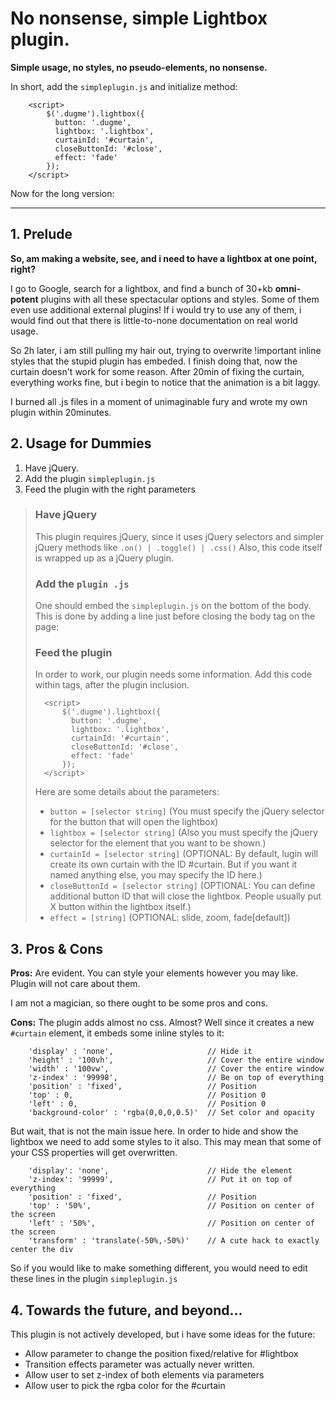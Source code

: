# No nonsense, simple Lightbox plugin.

**Simple usage, no styles, no pseudo-elements, no nonsense.**

In short, add the `simpleplugin.js` and initialize method:

```
    <script>
        $('.dugme').lightbox({
          button: '.dugme',
          lightbox: '.lightbox',
          curtainId: '#curtain',
          closeButtonId: '#close',
          effect: 'fade'
        });
    </script>
```

Now for the long version:


----------


## 1. Prelude


**So, am making a website, see, and i need to have a lightbox at one point, right?**

I go to Google, search for a lightbox, and find a bunch of 30+kb **omni-potent** plugins with all these spectacular options and styles. Some of them even use additional external plugins! If i would try to use any of them, i would find out that there is little-to-none documentation on real world usage.

So 2h later, i am still pulling my hair out, trying to overwrite !important inline styles that the stupid plugin has embeded. I finish doing that, now the curtain doesn't work for some reason. After 20min of fixing the curtain, everything works fine, but i begin to notice that the animation is a bit laggy.

I burned all .js files in a moment of unimaginable fury and wrote my own plugin within 20minutes.

## 2. Usage for Dummies

1. Have jQuery.
2. Add the plugin `simpleplugin.js`
3. Feed the plugin with the right parameters

> ### Have jQuery
> 
> This plugin requires jQuery, since it uses jQuery selectors and
> simpler jQuery methods like `.on() | .toggle() | .css()` Also, this
> code itself is wrapped up as a jQuery plugin.
> 
> ### Add the `plugin .js`
> 
> One should embed the `simpleplugin.js` on the bottom of the body. This
> is done by adding a line just before closing the body tag on the page:
> 
> 
> ### Feed the plugin
> 
> In order to work, our plugin needs some information. Add this code
> within <script></script> tags, after the plugin inclusion.
> 
> ```
>   <script>
>       $('.dugme').lightbox({
>         button: '.dugme',
>         lightbox: '.lightbox',
>         curtainId: '#curtain',
>         closeButtonId: '#close',
>         effect: 'fade'
>       });
>   </script>
>```
> Here are some details about the
> parameters:
> 
> - `button = [selector string]` (You must specify the jQuery selector for the button that will open the lightbox)
> - `lightbox = [selector string]` (Also you must specify the jQuery selector for the element that you want to be shown.)
> - `curtainId = [selector string]` (OPTIONAL: By default, lugin will create its own curtain with the ID #curtain. But if you want it named anything else, you may specify the ID here.)
> - `closeButtonId = [selector string]` (OPTIONAL: You can define additional button ID that will close the lightbox. People usually put X button within the lightbox itself.)
> - `effect = [string]` (OPTIONAL: slide, zoom,  fade[default])

## 3. Pros & Cons

**Pros:** Are evident. You can style your elements however you may like. Plugin will not care about them.

I am not a magician, so there ought to be some pros and cons.

**Cons:** The plugin adds almost no css. Almost? Well since it creates a new `#curtain` element, it embeds some inline styles to it:

```
    'display' : 'none',                     // Hide it
    'height' : '100vh',                     // Cover the entire window
    'width' : '100vw',                      // Cover the entire window
    'z-index' : '99998',                    // Be on top of everything
    'position' : 'fixed',                   // Position 
    'top' : 0,                              // Position 0
    'left' : 0,                             // Position 0
    'background-color' : 'rgba(0,0,0,0.5)'  // Set color and opacity
```

But wait, that is not the main issue here. In order to hide and show the lightbox we need to add some styles to it also. This may mean that some of your CSS properties will get overwritten.
```
    'display': 'none',                      // Hide the element
    'z-index': '99999',                     // Put it on top of everything
    'position' : 'fixed',                   // Position
    'top' : '50%',                          // Position on center of the screen
    'left' : '50%',                         // Position on center of the screen
    'transform' : 'translate(-50%,-50%)'    // A cute hack to exactly center the div
```

So if you would like to make something different, you would need to edit these lines in the plugin `simpleplugin.js`


## 4. Towards the future, and beyond...

This plugin is not actively developed, but i have some ideas for the future:

- Allow parameter to change the position fixed/relative for #lightbox
- Transition effects parameter was actually never written.
- Allow user to set z-index of both elements via parameters
- Allow user to pick the rgba color for the #curtain